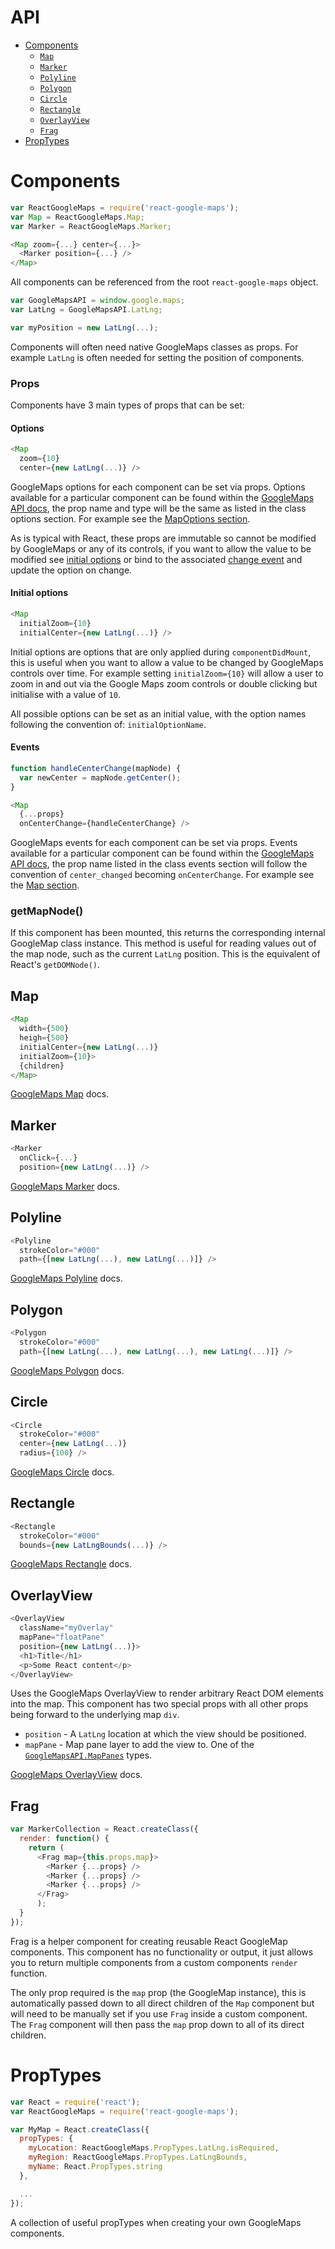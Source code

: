 API
===

- [Components](#components)
  - [`Map`](#map)
  - [`Marker`](#marker)
  - [`Polyline`](#polyline)
  - [`Polygon`](#polygon)
  - [`Circle`](#circle)
  - [`Rectangle`](#rectangle)
  - [`OverlayView`](#overlayview)
  - [`Frag`](#frag)
- [PropTypes](#proptypes)

# Components

```js
var ReactGoogleMaps = require('react-google-maps');
var Map = ReactGoogleMaps.Map;
var Marker = ReactGoogleMaps.Marker;

<Map zoom={...} center={...}>
  <Marker position={...} />
</Map>
```
All components can be referenced from the root `react-google-maps` object.

```js
var GoogleMapsAPI = window.google.maps;
var LatLng = GoogleMapsAPI.LatLng;

var myPosition = new LatLng(...);
```
Components will often need native GoogleMaps classes as props. For example `LatLng` is often needed for setting the position of components.

### Props
Components have 3 main types of props that can be set:

#### Options

```js
<Map
  zoom={10}
  center={new LatLng(...)} />
```

GoogleMaps options for each component can be set via props. Options available for a particular component can be found within the [GoogleMaps API docs](https://developers.google.com/maps/documentation/javascript/reference), the prop name and type will be the same as listed in the class options section. For example see the [MapOptions section](https://developers.google.com/maps/documentation/javascript/reference#MapOptions).

As is typical with React, these props are immutable so cannot be modified by GoogleMaps or any of its controls, if you want to allow the value to be modified see [initial options](#initial-options) or bind to the associated [change event](#events) and update the option on change.


#### Initial options

```js
<Map
  initialZoom={10}
  initialCenter={new LatLng(...)} />
```

Initial options are options that are only applied during `componentDidMount`, this is useful when you want to allow a value to be changed by GoogleMaps controls over time. For example setting `initialZoom={10}` will allow a user to zoom in and out via the Google Maps zoom controls or double clicking but initialise with a value of `10`.

All possible options can be set as an initial value, with the option names following the convention of: `initialOptionName`.

#### Events

```js
function handleCenterChange(mapNode) {
  var newCenter = mapNode.getCenter();
}

<Map
  {...props}
  onCenterChange={handleCenterChange} />
```

GoogleMaps events for each component can be set via props. Events available for a particular component can be found within the [GoogleMaps API docs](https://developers.google.com/maps/documentation/javascript/reference), the prop name listed in the class events section will follow the convention of `center_changed` becoming `onCenterChange`. For example see the [Map section](https://developers.google.com/maps/documentation/javascript/reference#Map).

### getMapNode()

If this component has been mounted, this returns the corresponding internal GoogleMap class instance. This method is useful for reading values out of the map node, such as the current `LatLng` position. This is the equivalent of React's `getDOMNode()`.

## Map

```js
<Map
  width={500}
  heigh={500}
  initialCenter={new LatLng(...)}
  initialZoom={10}>
  {children}
</Map>
```

[GoogleMaps Map](https://developers.google.com/maps/documentation/javascript/reference#Map) docs.

## Marker

```js
<Marker
  onClick={...}
  position={new LatLng(...)} />
```

[GoogleMaps Marker](https://developers.google.com/maps/documentation/javascript/reference#Marker) docs.

## Polyline

```js
<Polyline
  strokeColor="#000"
  path={[new LatLng(...), new LatLng(...)]} />
```

[GoogleMaps Polyline](https://developers.google.com/maps/documentation/javascript/reference#Polyline) docs.

## Polygon

```js
<Polygon
  strokeColor="#000"
  path={[new LatLng(...), new LatLng(...), new LatLng(...)]} />
```

[GoogleMaps Polygon](https://developers.google.com/maps/documentation/javascript/reference#Polygon) docs.

## Circle

```js
<Circle
  strokeColor="#000"
  center={new LatLng(...)}
  radius={100} />
```

[GoogleMaps Circle](https://developers.google.com/maps/documentation/javascript/reference#Circle) docs.

## Rectangle

```js
<Rectangle
  strokeColor="#000"
  bounds={new LatLngBounds(...)} />
```

[GoogleMaps Rectangle](https://developers.google.com/maps/documentation/javascript/reference#Rectangle) docs.

## OverlayView

```js
<OverlayView
  className="myOverlay"
  mapPane="floatPane"
  position={new LatLng(...)}>
  <h1>Title</h1>
  <p>Some React content</p>
</OverlayView>
```

Uses the GoogleMaps OverlayView to render arbitrary React DOM elements into the map. This component has two special props with all other props being forward to the underlying map `div`.
* `position` - A `LatLng` location at which the view should be positioned.
* `mapPane` - Map pane layer to add the view to. One of the  [`GoogleMapsAPI.MapPanes`](https://developers.google.com/maps/documentation/javascript/reference#MapPanes) types.

[GoogleMaps OverlayView](https://developers.google.com/maps/documentation/javascript/reference#OverlayView) docs.

## Frag

```js
var MarkerCollection = React.createClass({
  render: function() {
    return (
      <Frag map={this.props.map}>
        <Marker {...props} />
        <Marker {...props} />
        <Marker {...props} />
      </Frag>
      );
  }
});
```

Frag is a helper component for creating reusable React GoogleMap components. This component has no functionality or output, it just allows you to return multiple components from a custom components `render` function.

The only prop required is the `map` prop (the GoogleMap instance), this is automatically passed down to all direct children of the `Map` component but will need to be manually set if you use `Frag` inside a custom component. The `Frag` component will then pass the `map` prop down to all of its direct children.

# PropTypes

```js
var React = require('react');
var ReactGoogleMaps = require('react-google-maps');

var MyMap = React.createClass({
  propTypes: {
    myLocation: ReactGoogleMaps.PropTypes.LatLng.isRequired,
    myRegion: ReactGoogleMaps.PropTypes.LatLngBounds,
    myName: React.PropTypes.string
  },

  ...
});
```
A collection of useful propTypes when creating your own GoogleMaps components.

